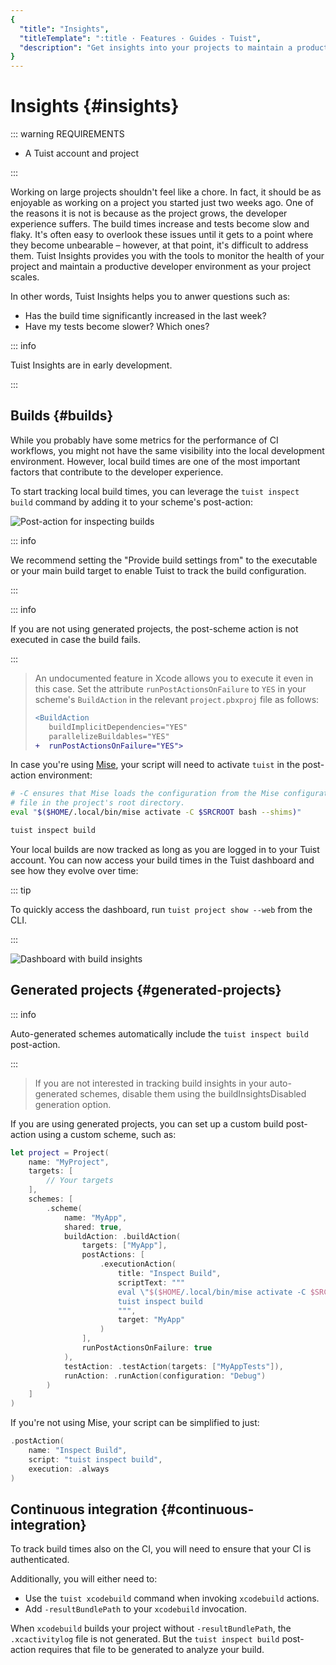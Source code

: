 ```yaml
---
{
  "title": "Insights",
  "titleTemplate": ":title · Features · Guides · Tuist",
  "description": "Get insights into your projects to maintain a product developer environment."
}
---
```

# Insights {#insights}

::: warning REQUIREMENTS
<!-- -->
- A <LocalizedLink href="/guides/server/accounts-and-projects">Tuist account and project</LocalizedLink>
<!-- -->
:::

Working on large projects shouldn't feel like a chore. In fact, it should be as enjoyable as working on a project you started just two weeks ago. One of the reasons it is not is because as the project grows, the developer experience suffers. The build times increase and tests become slow and flaky. It's often easy to overlook these issues until it gets to a point where they become unbearable – however, at that point, it's difficult to address them. Tuist Insights provides you with the tools to monitor the health of your project and maintain a productive developer environment as your project scales.

In other words, Tuist Insights helps you to anwer questions such as:
- Has the build time significantly increased in the last week?
- Have my tests become slower? Which ones?

::: info
<!-- -->
Tuist Insights are in early development.
<!-- -->
:::

## Builds {#builds}

While you probably have some metrics for the performance of CI workflows, you might not have the same visibility into the local development environment. However, local build times are one of the most important factors that contribute to the developer experience.

To start tracking local build times, you can leverage the `tuist inspect build` command by adding it to your scheme's post-action:

![Post-action for inspecting builds](/images/guides/features/insights/inspect-build-scheme-post-action.png)

::: info
<!-- -->
We recommend setting the "Provide build settings from" to the executable or your main build target to enable Tuist to track the build configuration.
<!-- -->
:::

::: info
<!-- -->
If you are not using <LocalizedLink href="/guides/features/projects">generated projects</LocalizedLink>, the post-scheme action is not executed in case the build fails.
<!-- -->
:::
>
> An undocumented feature in Xcode allows you to execute it even in this case. Set the attribute `runPostActionsOnFailure` to `YES` in your scheme's `BuildAction` in the relevant `project.pbxproj` file as follows:
>
> ```diff
> <BuildAction
>    buildImplicitDependencies="YES"
>    parallelizeBuildables="YES"
> +  runPostActionsOnFailure="YES">
> ```

In case you're using [Mise](https://mise.jdx.dev/), your script will need to activate `tuist` in the post-action environment:
```sh
# -C ensures that Mise loads the configuration from the Mise configuration
# file in the project's root directory.
eval "$($HOME/.local/bin/mise activate -C $SRCROOT bash --shims)"

tuist inspect build
```


Your local builds are now tracked as long as you are logged in to your Tuist account. You can now access your build times in the Tuist dashboard and see how they evolve over time:


::: tip
<!-- -->
To quickly access the dashboard, run `tuist project show --web` from the CLI.
<!-- -->
:::

![Dashboard with build insights](/images/guides/features/insights/builds-dashboard.png)

## Generated projects {#generated-projects}

::: info
<!-- -->
Auto-generated schemes automatically include the `tuist inspect build` post-action.
<!-- -->
:::
>
> If you are not interested in tracking build insights in your auto-generated schemes, disable them using the <LocalizedLink href="/references/project-description/structs/tuist.generationoptions#buildinsightsdisabled">buildInsightsDisabled</LocalizedLink> generation option.

If you are using generated projects, you can set up a custom <LocalizedLink href="references/project-description/structs/buildaction#postactions">build post-action</LocalizedLink> using a custom scheme, such as:

```swift
let project = Project(
    name: "MyProject",
    targets: [
        // Your targets
    ],
    schemes: [
        .scheme(
            name: "MyApp",
            shared: true,
            buildAction: .buildAction(
                targets: ["MyApp"],
                postActions: [
                    .executionAction(
                        title: "Inspect Build",
                        scriptText: """
                        eval \"$($HOME/.local/bin/mise activate -C $SRCROOT bash --shims)\"
                        tuist inspect build
                        """,
                        target: "MyApp"
                    )
                ],
                runPostActionsOnFailure: true
            ),
            testAction: .testAction(targets: ["MyAppTests"]),
            runAction: .runAction(configuration: "Debug")
        )
    ]
)
```

If you're not using Mise, your script can be simplified to just:

```swift
.postAction(
    name: "Inspect Build",
    script: "tuist inspect build",
    execution: .always
)
```

## Continuous integration {#continuous-integration}

To track build times also on the CI, you will need to ensure that your CI is <LocalizedLink href="/guides/integrations/continuous-integration#authentication">authenticated</LocalizedLink>.

Additionally, you will either need to:
- Use the <LocalizedLink href="/cli/xcodebuild#tuist-xcodebuild">`tuist xcodebuild`</LocalizedLink> command when invoking `xcodebuild` actions.
- Add `-resultBundlePath` to your `xcodebuild` invocation.

When `xcodebuild` builds your project without `-resultBundlePath`, the `.xcactivitylog` file is not generated. But the `tuist inspect build` post-action requires that file to be generated to analyze your build.
